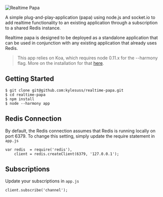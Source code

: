 ![Realtime Papa](http://i.imgur.com/h1FNhq9.png)
 
A simple plug-and-play-application (papa) using node.js and socket.io to add realtime functionality to an existing application through a subscription to a shared Redis instance.

Realtime papa is designed to be deployed as a standalone application that can be used in conjunction with any existing application that already uses Redis.

>This app relies on Koa, which requires node 0.11.x for the --harmony flag. More on the installation for that [here](https://github.com/koajs/koa/blob/212137139a5b786bafdbc448d5e485a0ad984349/docs/api/index.md#installation).

## Getting Started

```
$ git clone git@github.com:kylesuss/realtime-papa.git
$ cd realtime-papa
$ npm install
$ node --harmony app
```

## Redis Connection

By default, the Redis connection assumes that Redis is running locally on port 6379. To change this setting, simply update the require statement in `app.js`

```
var redis  = require('redis'),
    client = redis.createClient(6379, '127.0.0.1');
```

## Subscriptions

Update your subscriptions in `app.js`

```
client.subscribe('channel');
```
